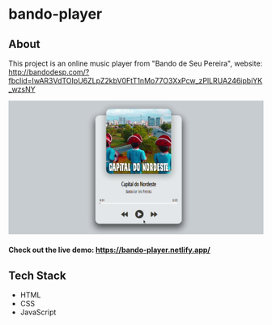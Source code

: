 # bando-player

## About
This project is an online music player from "Bando de Seu Pereira", website: http://bandodesp.com/?fbclid=IwAR3VdTOIpU6ZLpZ2kbV0FtT1nMo77O3XxPcw_zPlLRUA246ipbiYK_wzsNY

<img src="https://github.com/TauDuque/bando-player/blob/main/bando1.gif" /> <br>

#### Check out the live demo: https://bando-player.netlify.app/

## Tech Stack
<ul>
  <li>HTML
    <li>CSS
      <li>JavaScript
        </ul>
